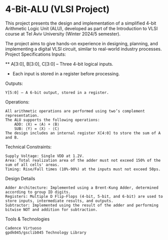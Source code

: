 # 4-Bit-ALU (VLSI Project)
This project presents the design and implementation of a simplified 4-bit Arithmetic Logic Unit (ALU), developed as part of the Introduction to VLSI course at Tel Aviv University (Winter 2024/5 semester).

The project aims to give hands-on experience in designing, planning, and implementing a digital VLSI circuit, similar to real-world industry processes.
Project Specifications
Inputs:

**    A[3:0], B[3:0], C[3:0] – Three 4-bit logical inputs.
*    Each input is stored in a register before processing.

Outputs:

    Y[5:0] – A 6-bit output, stored in a register.

Operations:

    All arithmetic operations are performed using two’s complement representation.
    The ALU supports the following operations:
        ADD: ⟨X⟩ = ⟨A⟩ + ⟨B⟩
        SUB: ⟨Y⟩ = ⟨X⟩ - ⟨C⟩
    The design includes an internal register X[4:0] to store the sum of A and B.

Technical Constraints:

    Supply Voltage: Single VDD at 1.2V.
    Area: Total realization area of the adder must not exceed 150% of the sum of all cells' areas.
    Timing: Rise/Fall times (10%-90%) at the inputs must not exceed 50ps.

Design Details

    Adder Architecture: Implemented using a Brent-Kung Adder, determined according to group ID digits.
    Registers: Multiple D Flip-Flops (4-bit, 5-bit, and 6-bit) are used to store inputs, intermediate results, and outputs.
    Subtractor: Implemented using the result of the adder and performing bitwise NOT and addition for subtraction.

Tools & Technologies

    Cadence Virtuoso
    gpdk045/gsclib045 Technology Library
